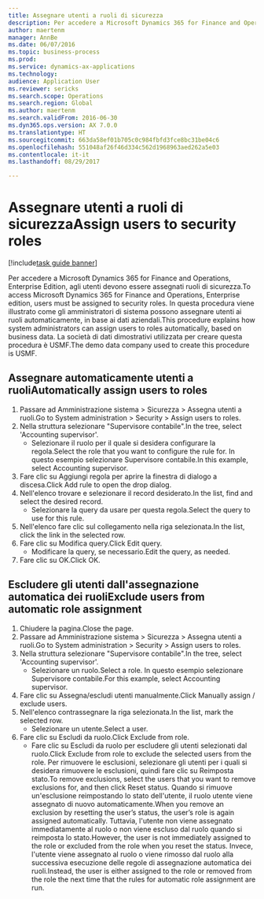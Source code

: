 ```yaml
--- 
title: Assegnare utenti a ruoli di sicurezza
description: Per accedere a Microsoft Dynamics 365 for Finance and Operations, Enterprise Edition, agli utenti devono essere assegnati ruoli di sicurezza.
author: maertenm
manager: AnnBe
ms.date: 06/07/2016
ms.topic: business-process
ms.prod: 
ms.service: dynamics-ax-applications
ms.technology: 
audience: Application User
ms.reviewer: sericks
ms.search.scope: Operations
ms.search.region: Global
ms.author: maertenm
ms.search.validFrom: 2016-06-30
ms.dyn365.ops.version: AX 7.0.0
ms.translationtype: HT
ms.sourcegitcommit: 663da58ef01b705c0c984fbfd3fce8bc31be04c6
ms.openlocfilehash: 551048af26f46d334c562d1968963aed262a5e03
ms.contentlocale: it-it
ms.lasthandoff: 08/29/2017

---
```

# <a name="assign-users-to-security-roles"></a><span data-ttu-id="babdf-103">Assegnare utenti a ruoli di sicurezza</span><span class="sxs-lookup"><span data-stu-id="babdf-103">Assign users to security roles</span></span>

[!include[task guide banner](../../includes/task-guide-banner.md)]

<span data-ttu-id="babdf-104">Per accedere a Microsoft Dynamics 365 for Finance and Operations, Enterprise Edition, agli utenti devono essere assegnati ruoli di sicurezza.</span><span class="sxs-lookup"><span data-stu-id="babdf-104">To access Microsoft Dynamics 365 for Finance and Operations, Enterprise edition, users must be assigned to security roles.</span></span> <span data-ttu-id="babdf-105">In questa procedura viene illustrato come gli amministratori di sistema possono assegnare utenti ai ruoli automaticamente, in base ai dati aziendali.</span><span class="sxs-lookup"><span data-stu-id="babdf-105">This procedure explains how system administrators can assign users to roles automatically, based on business data.</span></span> <span data-ttu-id="babdf-106">La società di dati dimostrativi utilizzata per creare questa procedura è USMF.</span><span class="sxs-lookup"><span data-stu-id="babdf-106">The demo data company used to create this procedure is USMF.</span></span>


## <a name="automatically-assign-users-to-roles"></a><span data-ttu-id="babdf-107">Assegnare automaticamente utenti a ruoli</span><span class="sxs-lookup"><span data-stu-id="babdf-107">Automatically assign users to roles</span></span>
1. <span data-ttu-id="babdf-108">Passare ad Amministrazione sistema > Sicurezza > Assegna utenti a ruoli.</span><span class="sxs-lookup"><span data-stu-id="babdf-108">Go to System administration > Security > Assign users to roles.</span></span>
2. <span data-ttu-id="babdf-109">Nella struttura selezionare "Supervisore contabile".</span><span class="sxs-lookup"><span data-stu-id="babdf-109">In the tree, select 'Accounting supervisor'.</span></span>
    * <span data-ttu-id="babdf-110">Selezionare il ruolo per il quale si desidera configurare la regola.</span><span class="sxs-lookup"><span data-stu-id="babdf-110">Select the role that you want to configure the rule for.</span></span> <span data-ttu-id="babdf-111">In questo esempio selezionare Supervisore contabile.</span><span class="sxs-lookup"><span data-stu-id="babdf-111">In this example, select Accounting supervisor.</span></span>  
3. <span data-ttu-id="babdf-112">Fare clic su Aggiungi regola per aprire la finestra di dialogo a discesa.</span><span class="sxs-lookup"><span data-stu-id="babdf-112">Click Add rule to open the drop dialog.</span></span>
4. <span data-ttu-id="babdf-113">Nell'elenco trovare e selezionare il record desiderato.</span><span class="sxs-lookup"><span data-stu-id="babdf-113">In the list, find and select the desired record.</span></span>
    * <span data-ttu-id="babdf-114">Selezionare la query da usare per questa regola.</span><span class="sxs-lookup"><span data-stu-id="babdf-114">Select the query to use for this rule.</span></span>  
5. <span data-ttu-id="babdf-115">Nell'elenco fare clic sul collegamento nella riga selezionata.</span><span class="sxs-lookup"><span data-stu-id="babdf-115">In the list, click the link in the selected row.</span></span>
6. <span data-ttu-id="babdf-116">Fare clic su Modifica query.</span><span class="sxs-lookup"><span data-stu-id="babdf-116">Click Edit query.</span></span>
    * <span data-ttu-id="babdf-117">Modificare la query, se necessario.</span><span class="sxs-lookup"><span data-stu-id="babdf-117">Edit the query, as needed.</span></span>  
7. <span data-ttu-id="babdf-118">Fare clic su OK.</span><span class="sxs-lookup"><span data-stu-id="babdf-118">Click OK.</span></span>

## <a name="exclude-users-from-automatic-role-assignment"></a><span data-ttu-id="babdf-119">Escludere gli utenti dall'assegnazione automatica dei ruoli</span><span class="sxs-lookup"><span data-stu-id="babdf-119">Exclude users from automatic role assignment</span></span>
1. <span data-ttu-id="babdf-120">Chiudere la pagina.</span><span class="sxs-lookup"><span data-stu-id="babdf-120">Close the page.</span></span>
2. <span data-ttu-id="babdf-121">Passare ad Amministrazione sistema > Sicurezza > Assegna utenti a ruoli.</span><span class="sxs-lookup"><span data-stu-id="babdf-121">Go to System administration > Security > Assign users to roles.</span></span>
3. <span data-ttu-id="babdf-122">Nella struttura selezionare "Supervisore contabile".</span><span class="sxs-lookup"><span data-stu-id="babdf-122">In the tree, select 'Accounting supervisor'.</span></span>
    * <span data-ttu-id="babdf-123">Selezionare un ruolo.</span><span class="sxs-lookup"><span data-stu-id="babdf-123">Select a role.</span></span> <span data-ttu-id="babdf-124">In questo esempio selezionare Supervisore contabile.</span><span class="sxs-lookup"><span data-stu-id="babdf-124">For this example, select Accounting supervisor.</span></span>  
4. <span data-ttu-id="babdf-125">Fare clic su Assegna/escludi utenti manualmente.</span><span class="sxs-lookup"><span data-stu-id="babdf-125">Click Manually assign / exclude users.</span></span>
5. <span data-ttu-id="babdf-126">Nell'elenco contrassegnare la riga selezionata.</span><span class="sxs-lookup"><span data-stu-id="babdf-126">In the list, mark the selected row.</span></span>
    * <span data-ttu-id="babdf-127">Selezionare un utente.</span><span class="sxs-lookup"><span data-stu-id="babdf-127">Select a user.</span></span>  
6. <span data-ttu-id="babdf-128">Fare clic su Escludi da ruolo.</span><span class="sxs-lookup"><span data-stu-id="babdf-128">Click Exclude from role.</span></span>
    * <span data-ttu-id="babdf-129">Fare clic su Escludi da ruolo per escludere gli utenti selezionati dal ruolo.</span><span class="sxs-lookup"><span data-stu-id="babdf-129">Click Exclude from role to exclude the selected users from the role.</span></span> <span data-ttu-id="babdf-130">Per rimuovere le esclusioni, selezionare gli utenti per i quali si desidera rimuovere le esclusioni, quindi fare clic su Reimposta stato.</span><span class="sxs-lookup"><span data-stu-id="babdf-130">To remove exclusions, select the users that you want to remove exclusions for, and then click Reset status.</span></span> <span data-ttu-id="babdf-131">Quando si rimuove un'esclusione reimpostando lo stato dell'utente, il ruolo utente viene assegnato di nuovo automaticamente.</span><span class="sxs-lookup"><span data-stu-id="babdf-131">When you remove an exclusion by resetting the user’s status, the user’s role is again assigned automatically.</span></span> <span data-ttu-id="babdf-132">Tuttavia, l'utente non viene assegnato immediatamente al ruolo o non viene escluso dal ruolo quando si reimposta lo stato.</span><span class="sxs-lookup"><span data-stu-id="babdf-132">However, the user is not immediately assigned to the role or excluded from the role when you reset the status.</span></span> <span data-ttu-id="babdf-133">Invece, l'utente viene assegnato al ruolo o viene rimosso dal ruolo alla successiva esecuzione delle regole di assegnazione automatica dei ruoli.</span><span class="sxs-lookup"><span data-stu-id="babdf-133">Instead, the user is either assigned to the role or removed from the role the next time that the rules for automatic role assignment are run.</span></span>  


